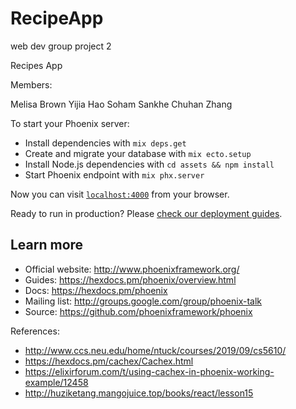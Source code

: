 # RecipeApp
web dev group project 2

Recipes App

Members:

Melisa Brown
Yijia Hao
Soham Sankhe
Chuhan Zhang

To start your Phoenix server:

  * Install dependencies with `mix deps.get`
  * Create and migrate your database with `mix ecto.setup`
  * Install Node.js dependencies with `cd assets && npm install`
  * Start Phoenix endpoint with `mix phx.server`

Now you can visit [`localhost:4000`](http://localhost:4000) from your browser.

Ready to run in production? Please [check our deployment guides](https://hexdocs.pm/phoenix/deployment.html).

## Learn more

  * Official website: http://www.phoenixframework.org/
  * Guides: https://hexdocs.pm/phoenix/overview.html
  * Docs: https://hexdocs.pm/phoenix
  * Mailing list: http://groups.google.com/group/phoenix-talk
  * Source: https://github.com/phoenixframework/phoenix

References:

  * http://www.ccs.neu.edu/home/ntuck/courses/2019/09/cs5610/
  * https://hexdocs.pm/cachex/Cachex.html
  * https://elixirforum.com/t/using-cachex-in-phoenix-working-example/12458
  * http://huziketang.mangojuice.top/books/react/lesson15
